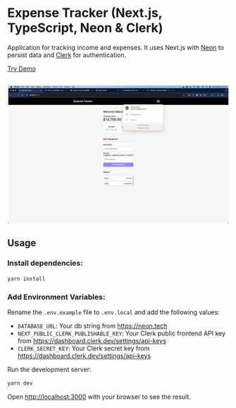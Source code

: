 # Expense Tracker (Next.js, TypeScript, Neon & Clerk)

Application for tracking income and expenses. It uses Next.js with [Neon](https://fyi.neon.tech) to persist data and [Clerk](https://go.clerk.com) for authentication.

[Try Demo](https://next-js-expense-tracker-3y2bnp9uq-sharons-projects-e5bb4396.vercel.app/)

<div style="text-align:center;margin:30px auto;">
  <img src="public/demo.png" alt="" width="500" style="margin: 0 auto;" />
</div>

## Usage

### Install dependencies:

```bash
yarn install
```

### Add Environment Variables:

Rename the `.env.example` file to `.env.local` and add the following values:

- `DATABASE_URL`: Your db string from https://neon.tech
- `NEXT_PUBLIC_CLERK_PUBLISHABLE_KEY`: Your Clerk public frontend API key from https://dashboard.clerk.dev/settings/api-keys
- `CLERK_SECRET_KEY`: Your Clerk secret key from https://dashboard.clerk.dev/settings/api-keys

Run the development server:

```bash
yarn dev
```

Open [http://localhost:3000](http://localhost:3000) with your browser to see the result.
